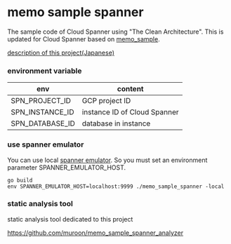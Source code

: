 # memo sample spanner

The sample code of Cloud Spanner using "The Clean Architecture".
This is updated for Cloud Spanner based on [memo_sample](https://github.com/muroon/memo_sample).

[description of this project(Japanese)](https://gist.github.com/muroon/7daf23236777991a058544bd01ab9cc0)

### environment variable

| env | content |
----|----
| SPN_PROJECT_ID | GCP project ID |
| SPN_INSTANCE_ID | instance ID of Cloud Spanner |
| SPN_DATABASE_ID | database in instance  |

### use spanner emulator

You can use local [spanner emulator](https://github.com/gcpug/handy-spanner).
So you must set an environment parameter SPANNER_EMULATOR_HOST.

```
go build
env SPANNER_EMULATOR_HOST=localhost:9999 ./memo_sample_spanner -local
```

### static analysis tool

static analysis tool dedicated to this project

https://github.com/muroon/memo_sample_spanner_analyzer

